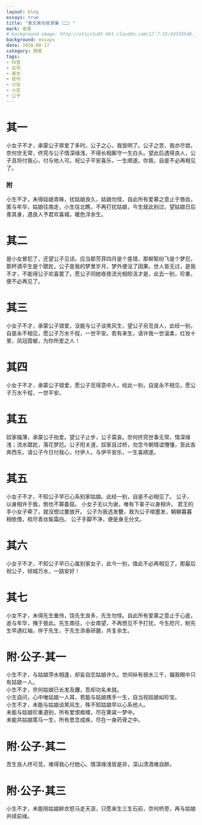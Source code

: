```yaml
---
layout: blog
essays: true
title: "美文美句收录集（二）"
mark: 收录
# background-image: http://ot1cc1u9t.bkt.clouddn.com/17-7-15/43335546.jpg
background: essays
date: 2018-08-17
category: 随笔
tags:
- 抖音
- 古风
- 美文
- 佳句
- 小女
- 小生
- 公子
---
```


# 其一
小女子不才，承蒙公子厚爱了多时。公子之心，我皆明了。公子之苦，我亦尽尝。奈何世无常，终究与公子情深缘浅，不得长相厮守一生白头。望此后遇得良人，公子且将付我心，付与他人可。祝公子平安喜乐，一生顺遂。你我，自是不必再相见了。
### 附
小生不才，未得姑娘青睐，扰姑娘良久，姑娘勿怪，自此所有爱慕之意止于唇齿，匿与年华，姑娘往南走，小生往北瞧，不再打扰姑娘，今生就此别过，望姑娘日后善其身，遇良人予君欢喜城，暖色浮余生。

# 其二
是小女冒犯了，还望公子见谅。应当那芳菲四月是个差错，那柳絮纷飞是个梦厄，那杯酒平生是个蹉跎，公子是我的梦里岁月，梦外便没了因果。世人皆无过，是我不才，不能得公子欢喜罢了。愿公子同她夜夜流光相皎洁才是，此去一别，珍重，便不必再见了。

# 其三
小女子不才，承蒙公子错爱，没能与公子谈笑风生，望公子另觅良人，此经一别，自是永不相见，愿公子万水千程，一世平安。若有来生，请许我一世温柔，红妆十里，凤冠霞帔，为你所爱之人！

# 其四
小女子不才，承蒙公子错爱，愿公子觅得意中人，经此一别，自是永不相见，愿公子万水千程，一世平安。

# 其五
奴家福薄，承蒙公子抬爱。望公子止步，公子莫哀。奈何终究世事无常，情深缘浅；流水蹉跎，落花梦厄。公子阳关道，奴家且过桥，勿念今朝情谊懵懂，至此各奔西东。请公子今日付我心，付伊人，与伊平安乐，一生喜顺遂。

# 其五
小女子不才，不知公子早已心系别家姑娘。此经一别，自是不必相见了。 公子，以身相许于我，倒也不算委屈。 小女子无以为谢，唯有下辈子以身相许。 君王的手小女子牵了，就没想过要放开。 公子为我选发簪，我为公子绾墨发，朝朝暮暮相依偎，梳尽青丝鬓霜白。 公子手脚不净，便是身无分文。

# 其六
小女子不才，不知公子早已心属别家女子，此今一别，值此不必再相见了，那最后祝公子，倾城万水，一路安好！

# 其七
小女不才，未得先生垂怜，饶先生良多，先生勿怪。自此所有爱慕之意止于心底，逝与年华，掩于彼此。先生南往，小女南望，不再想见不予打扰，今生咫尺，盼先生早遇红袖，伴于先生，于先生添香研磨，共复余生。

# 附·公子·其一
小生不才，与姑娘萍水相逢，却妄自恋姑娘许久。世间纵有弱水三千，偏我眼中只有姑娘一人。  
小生不才，奈何姑娘已长发及腰，吾却功名未就。  
小生自问，心中唯姑娘一人耳，若能与姑娘携手一生，自当视姑娘如珍宝。  
小生不才，未能与姑娘谈笑风生，殊不知姑娘早以心系他人。  
未能与姑娘珍重道别，所有爱恨痴缠，尽在黄粱一梦中。  
未能共姑娘策马一生，所有思念成疾，尽在一身药骨之中。

# 附·公子·其二
吾生良人终可觅，难得我心付她心。情深缘浅皆是非，深山清酒难自醉。

# 附·公子·其三
小生不才，未能陪姑娘鲜衣怒马走天涯，只愿来生三生石前，奈何桥旁，再与姑娘共续前缘。


